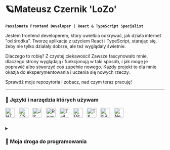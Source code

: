 # **🪐Mateusz Czernik 'LoZo'**

**`Passionate Frontend Developer | React & TypeScript Specialist`**

Jestem frontend developerem, który uwielbia odkrywać, jak działa internet "od środka". Tworzę aplikacje z użyciem React i TypeScript, starając się, żeby nie tylko działały dobrze, ale też wyglądały świetnie.

Dlaczego to robię? Z czystej ciekawości! Zawsze fascynowało mnie, dlaczego strony wyglądają i funkcjonują w taki sposób, i jak mogę je poprawić albo stworzyć coś zupełnie nowego. Każdy projekt to dla mnie okazja do eksperymentowania i uczenia się nowych rzeczy.

Sprawdź moje repozytoria i zobacz, nad czym teraz pracuję!

---

### 🧰 Języki i narzędzia których używam

<img align="left" alt="HTML" width="30px" style="padding-right:10px;" src="https://cdn.jsdelivr.net/gh/devicons/devicon@latest/icons/html5/html5-original.svg" />
<img align="left" alt="CSS" width="30px" style="padding-right:10px;" src="https://cdn.jsdelivr.net/gh/devicons/devicon@latest/icons/css3/css3-original.svg" />          
<img align="left" alt="JS" width="30px" style="padding-right:10px;" src="https://cdn.jsdelivr.net/gh/devicons/devicon@latest/icons/javascript/javascript-original.svg" />          
<img align="left" alt="React" width="30px" style="padding-right:10px;" src="https://cdn.jsdelivr.net/gh/devicons/devicon@latest/icons/react/react-original.svg" />                    
<img align="left" alt="Tailwind" width="30px" style="padding-right:10px;" src="https://cdn.jsdelivr.net/gh/devicons/devicon@latest/icons/tailwindcss/tailwindcss-original.svg" />         
<img align="left" alt="Git" width="30px" style="padding-right:10px;" src="https://cdn.jsdelivr.net/gh/devicons/devicon@latest/icons/git/git-original.svg" />
<img align="left" alt="TS" width="30px" style="padding-right:10px;" src="https://cdn.jsdelivr.net/gh/devicons/devicon@latest/icons/typescript/typescript-original.svg" />          
<img align="left" alt="NPM" width="30px" style="padding-right:10px;" src="https://cdn.jsdelivr.net/gh/devicons/devicon@latest/icons/npm/npm-original-wordmark.svg" />          
<img align="left" alt="Next.js" width="30px" style="padding-right:10px;" src="https://cdn.jsdelivr.net/gh/devicons/devicon@latest/icons/nextjs/nextjs-original.svg" />
</br>

#

<details>
<summary><h3>🌱 Moja droga do programowania</h3></summary>
Od zawsze fascynowało mnie, jak działa technologia, ale dopiero kilka lat temu zdecydowałem się zagłębić w frontend. Początkowo uczyłem się samodzielnie, korzystając z dostępnych kursów online, dokumentacji i praktycznych projektów. To, co zaczęło się od prostych stron internetowych, szybko przerodziło się w pełne aplikacje, które rozwijam z pomocą React i TypeScript.

Każdy projekt, nad którym pracuję, traktuję jako okazję do nauki i doskonalenia umiejętności. Uwielbiam wyzwania, które zmuszają mnie do głębszego zrozumienia tego, jak działają narzędzia, z których korzystam, i w jaki sposób mogę je najlepiej wykorzystać w swoich projektach.

#

### 💼 Aktualnie szukam pracy

Jestem w pełni gotowy, by dołączyć do zespołu jako Frontend Developer. Jeśli szukasz kogoś, kto nie tylko zna swoje narzędzia, ale również podchodzi do problemów z pasją i chęcią do ciągłego rozwoju, daj mi znać!

#

### 🚀 Najciekawsze Projekty

- **[Portfolio](https://github.com/LoZoCz/next-portfolio)** – Moje osobiste portfolio zbudowane w Next.js, z dynamiczną stroną o projektach.
- **[Dietetyczny Blog](https://github.com/LoZoCz/diet-project-freelance)** – Strona dietetyczna z blogiem, napisana przy użyciu Next.js i Sanity CMS.

### 📬 Kontakt

- [LinkedIn](https://www.linkedin.com/in/mateusz-czernik)
- [Email](mailto:m.czernik12@gmail.com)
- [Portfolio](https://czernik-portfolio.vercel.app/)
